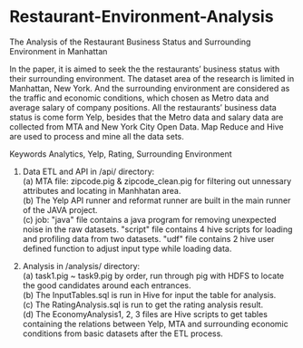 # Restaurant-Environment-Analysis

The Analysis of the Restaurant Business Status and Surrounding Environment in Manhattan

In the paper, it is aimed to seek the the restaurants’ business status with their surrounding environment. The dataset area of the research is limited in Manhattan, New York. And the surrounding environment are considered as the traffic and economic conditions, which chosen as Metro data and average salary of company positions. All the restaurants’ business data status is come form Yelp, besides that the Metro data and salary data are collected from MTA and New York City Open Data. Map Reduce and Hive are used to process and mine all the data sets. 

Keywords
Analytics, Yelp, Rating, Surrounding Environment

1. Data ETL and API in /api/ directory: <br />
  (a) MTA file: zipcode.pig & zipcode_clean.pig for filtering out unnessary attributes and locating in Manhhatan area. <br />
  (b) The Yelp API runner and reformat runner are built in the main runner of the JAVA project. <br />
  (c) job: "java" file contains a java program for removing unexpected noise in the raw datasets. "script" file contains 4 hive scripts for loading and profiling data from two datasets. "udf" file contains 2 hive user defined function to adjust input type while loading data. <br />

2. Analysis in /analysis/ directory: <br />
  (a) task1.pig ~ task9.pig by order, run through pig with HDFS to locate the good candidates around each entrances. <br />
  (b) The InputTables.sql is run in Hive for input the table for analysis. <br />
  (c) The RatingAnalysis.sql is run to get the rating analysis result. <br />
  (d) The EconomyAnalysis1, 2, 3 files are Hive scripts to get tables containing the relations between Yelp, MTA and surrounding economic conditions from basic datasets after the ETL process. <br /> 
